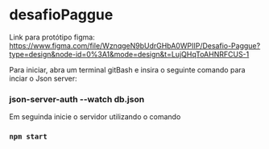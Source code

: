 # desafioPaggue

Link para protótipo figma: https://www.figma.com/file/WznqgeN9bUdrGHbA0WPIIP/Desafio-Paggue?type=design&node-id=0%3A1&mode=design&t=LujQHqToAHNRFCUS-1

Para iniciar, abra um terminal gitBash e insira o seguinte comando para inciar o Json server:
### json-server-auth --watch db.json

Em seguinda inicie o servidor utilizando o comando 
### `npm start`
